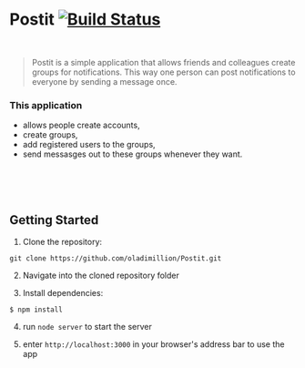 # Postit      [![Build Status](https://travis-ci.org/oladimillion/Postit.svg?branch=test_branch)](https://travis-ci.org/oladimillion/Postit)
<br>

> Postit is a simple application that allows friends 
> and colleagues create groups for notifications.
> This way one person can post notifications to 
> everyone by sending a message once. <br>

### This application 
- allows people create accounts, 
- create groups,
- add registered users to the groups, 
- send messasges out to these groups whenever they want.

<br>
<br>
<br>

## Getting Started
1. Clone the repository:
```
git clone https://github.com/oladimillion/Postit.git
```
2. Navigate into the cloned repository folder

3. Install dependencies:
```
$ npm install
```
4. run `node server` to start the server

5. enter `http://localhost:3000` in your browser's address bar to use the app